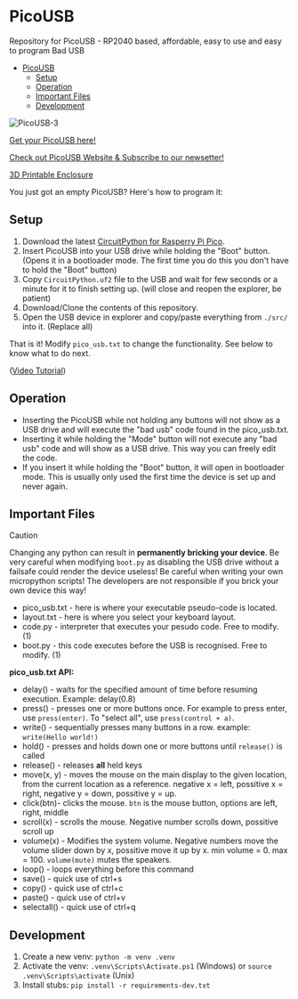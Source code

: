 # PicoUSB

Repository for PicoUSB - RP2040 based, affordable, easy to use and easy to program Bad USB

- [PicoUSB](#picousb)
  - [Setup](#setup)
  - [Operation](#operation)
  - [Important Files](#important-files)
  - [Development](#development)

![PicoUSB-3](https://github.com/TomBrlek/PicoUSB/assets/137766608/e64d61c2-e8db-4887-aa5e-6456fb3bd157)

[Get your PicoUSB here!](https://www.elecrow.com/picousb-raspberry-pi-pico-rp2040-powered-bad-usb-rubber-ducky.html)

[Check out PicoUSB Website & Subscribe to our newsetter!](https://picousb.com/)

[3D Printable Enclosure](https://www.thingiverse.com/thing:7022646)

You just got an empty PicoUSB? Here's how to program it:

## Setup

1. Download the latest [CircuitPython for Rasperry Pi Pico](https://circuitpython.org/board/raspberry_pi_pico/).
2. Insert PicoUSB into your USB drive while holding the "Boot" button. (Opens it in a bootloader mode. The first time you do this you don't have to hold the "Boot" button)
3. Copy `CircuitPython.uf2` file to the USB and wait for few seconds or a minute for it to finish setting up. (will close and reopen the explorer, be patient)
4. Download/Clone the contents of this repository.
5. Open the USB device in explorer and copy/paste everything from `./src/` into it. (Replace all)

That is it! Modify `pico_usb.txt` to change the functionality. See below to know what to do next.

([Video Tutorial](https://youtu.be/jKH6WgFiaB0))

## Operation

- Inserting the PicoUSB while not holding any buttons will not show as a USB drive and will execute the "bad usb" code found in the pico_usb.txt.
- Inserting it while holding the "Mode" button will not execute any "bad usb" code and will show as a USB drive. This way you can freely edit the code.
- If you insert it while holding the "Boot" button, it will open in bootloader mode. This is usually only used the first time the device is set up and never again.

## Important Files

> [!CAUTION]
> Changing any python can result in **permanently bricking your device**. Be very careful when modifying `boot.py` as disabling the USB drive without a failsafe could render the device useless!
> Be careful when writing your own micropython scripts! The developers are not responsible if you brick your own device this way!

- pico_usb.txt - here is where your executable pseudo-code is located.
- layout.txt - here is where you select your keyboard layout.
- code.py - interpreter that executes your pesudo code. Free to modify. (1)
- boot.py - this code executes before the USB is recognised. Free to modify. (1)

**pico_usb.txt API:**

- delay()   - waits for the specified amount of time before resuming execution. Example: delay(0.8)
- press()   - presses one or more buttons once. For example to press enter, use `press(enter)`. To "select all", use `press(control + a)`.
- write()   - sequentially presses many buttons in a row. example: `write(Hello world!)`
- hold()    - presses and holds down one or more buttons until `release()` is called
- release() - releases **all** held keys
- move(x, y) - moves the mouse on the main display to the given location, from the current location as a reference. negative x = left, possitive x = right, negative y = down, possitive y = up.
- click(btn)- clicks the mouse. `btn` is the mouse button, options are left, right, middle
- scroll(x) - scrolls the mouse. Negative number scrolls down, possitive scroll up
- volume(x) - Modifies the system volume. Negative numbers move the volume slider down by x, possitive move it up by x. min volume = 0. max = 100. `volume(mute)` mutes the speakers.
- loop() - loops everything before this command
- save() - quick use of ctrl+s
- copy() - quick use of ctrl+c
- paste() - quick use of ctrl+v
- selectall() - quick use of ctrl+q

## Development

1. Create a new venv: `python -m venv .venv`
2. Activate the venv: `.venv\Scripts\Activate.ps1` (Windows) or `source .venv\Scripts\activate` (Unix)
3. Install stubs: `pip install -r requirements-dev.txt`
